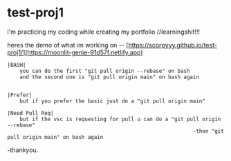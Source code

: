 # test-proj1
i'm practicing my coding while creating my portfolio
//learningshit!!! 

heres the demo of what im working on -- [https://scorpyyy.github.io/test-proj1/](https://moonlit-genie-91d57f.netlify.app)





    |BASH| 
        you can do the first "git pull origin --rebase" on bash
        and the second one is "git pull origin main" on bash again


    |Prefer|
        but if you prefer the basic just do a "git pull origin main"

    |Need Pull Req|
        but if the vsc is requesting for pull u can do a "git pull origin --rebase" 
                                                                -then "git pull origin main" on bash again



-thankyou.


